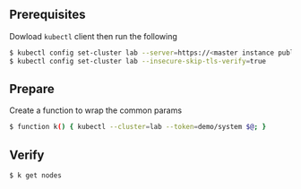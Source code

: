 ## Prerequisites

Dowload `kubectl` client then run the following

```bash
$ kubectl config set-cluster lab --server=https://<master instance public ip>:6443
$ kubectl config set-cluster lab --insecure-skip-tls-verify=true
```

## Prepare

Create a function to wrap the common params
```bash
$ function k() { kubectl --cluster=lab --token=demo/system $@; }
```

## Verify

```bash
$ k get nodes
```

